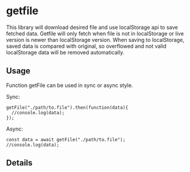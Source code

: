# getfile

This library will download desired file and use localStorage api to save fetched data.
Getfile will only fetch when file is not in localStorage or live version is newer than localStorage version.
When saving to localStorage, saved data is compared with original, so overflowed and not valid localStorage data will be removed automatically.

## Usage
Function getFile can be used in sync or async style.

Sync:
```
getFile("./path/to.file").then(function(data){
  //console.log(data);
});
```

Async:
```
const data = await getFile("./path/to.file");
//console.log(data);
```

## Details

